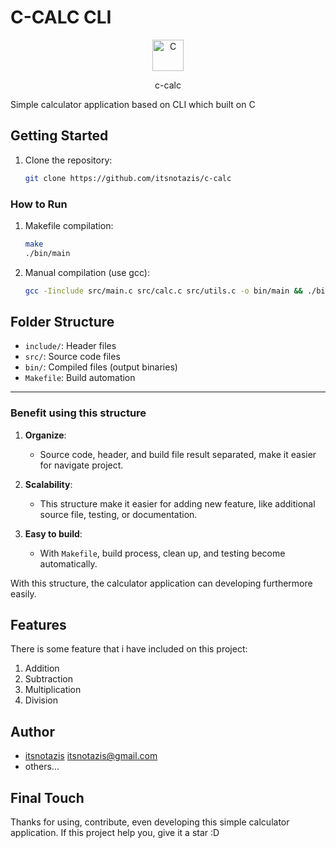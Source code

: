# C-CALC CLI

<div align="center">
<img width="50" src="https://user-images.githubusercontent.com/25181517/192106070-46255bcf-65e6-4c6b-a296-bf8d0d8fb2a7.png" alt="C" title="C"/>
<p>c-calc</p>
</div>

Simple calculator application based on CLI which built on C

## Getting Started

1. Clone the repository:
    ```bash
    git clone https://github.com/itsnotazis/c-calc
    ```

### How to Run

1. Makefile compilation:

   ```bash
   make
   ./bin/main
   ```

2. Manual compilation (use gcc):

   ```bash
   gcc -Iinclude src/main.c src/calc.c src/utils.c -o bin/main && ./bin/main
   ```

## Folder Structure

- `include/`: Header files
- `src/`: Source code files
- `bin/`: Compiled files (output binaries)
- `Makefile`: Build automation

---

### **Benefit using this structure**

1. **Organize**:

   - Source code, header, and build file result separated, make it easier for navigate project.

2. **Scalability**:

   - This structure make it easier for adding new feature, like additional source file, testing, or documentation.

3. **Easy to build**:

   - With `Makefile`, build process, clean up, and testing become automatically.

With this structure, the calculator application can developing furthermore easily.

## Features
There is some feature that i have included on this project:

1. Addition 
2. Subtraction
3. Multiplication
4. Division

## Author 
- [itsnotazis](https://github.com/itsnotazis) <itsnotazis@gmail.com>
- others...

## Final Touch

Thanks for using, contribute, even developing this simple calculator application. If this project help you, give it a star :D
